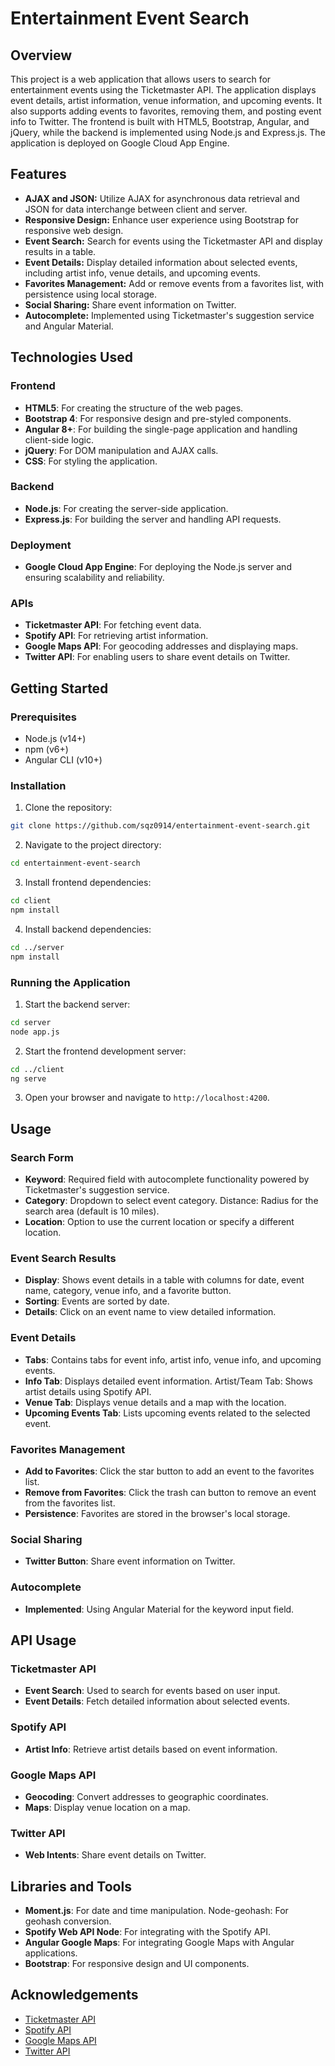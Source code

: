 # Entertainment Event Search

## Overview

This project is a web application that allows users to search for entertainment events using the Ticketmaster API. The application displays event details, artist information, venue information, and upcoming events. It also supports adding events to favorites, removing them, and posting event info to Twitter. The frontend is built with HTML5, Bootstrap, Angular, and jQuery, while the backend is implemented using Node.js and Express.js. The application is deployed on Google Cloud App Engine.

## Features

- **AJAX and JSON:** Utilize AJAX for asynchronous data retrieval and JSON for data interchange between client and server.
- **Responsive Design:** Enhance user experience using Bootstrap for responsive web design.
- **Event Search:** Search for events using the Ticketmaster API and display results in a table.
- **Event Details:** Display detailed information about selected events, including artist info, venue details, and upcoming events.
- **Favorites Management:** Add or remove events from a favorites list, with persistence using local storage.
- **Social Sharing:** Share event information on Twitter.
- **Autocomplete:** Implemented using Ticketmaster's suggestion service and Angular Material.

## Technologies Used

### Frontend

- **HTML5**: For creating the structure of the web pages.
- **Bootstrap 4**: For responsive design and pre-styled components.
- **Angular 8+**: For building the single-page application and handling client-side logic.
- **jQuery**: For DOM manipulation and AJAX calls.
- **CSS**: For styling the application.

### Backend

- **Node.js**: For creating the server-side application.
- **Express.js**: For building the server and handling API requests.

### Deployment

- **Google Cloud App Engine**: For deploying the Node.js server and ensuring scalability and reliability.

### APIs

- **Ticketmaster API**: For fetching event data.
- **Spotify API**: For retrieving artist information.
- **Google Maps API**: For geocoding addresses and displaying maps.
- **Twitter API**: For enabling users to share event details on Twitter.

## Getting Started

### Prerequisites

- Node.js (v14+)
- npm (v6+)
- Angular CLI (v10+)

### Installation

1. Clone the repository:
```bash
git clone https://github.com/sqz0914/entertainment-event-search.git
```
2. Navigate to the project directory:
```bash
cd entertainment-event-search
```
3. Install frontend dependencies:
```bash
cd client
npm install
```
4. Install backend dependencies:
```bash
cd ../server
npm install
```

### Running the Application

1. Start the backend server:
```bash
cd server
node app.js
```
2. Start the frontend development server:
```bash
cd ../client
ng serve
```
3. Open your browser and navigate to `http://localhost:4200`.

## Usage

### Search Form

- **Keyword**: Required field with autocomplete functionality powered by Ticketmaster's suggestion service.
- **Category**: Dropdown to select event category.
Distance: Radius for the search area (default is 10 miles).
- **Location**: Option to use the current location or specify a different location.

### Event Search Results

- **Display**: Shows event details in a table with columns for date, event name, category, venue info, and a favorite button.
- **Sorting**: Events are sorted by date.
- **Details**: Click on an event name to view detailed information.

### Event Details

- **Tabs**: Contains tabs for event info, artist info, venue info, and upcoming events.
- **Info Tab**: Displays detailed event information.
Artist/Team Tab: Shows artist details using Spotify API.
- **Venue Tab**: Displays venue details and a map with the location.
- **Upcoming Events Tab**: Lists upcoming events related to the selected event.
  
### Favorites Management

- **Add to Favorites**: Click the star button to add an event to the favorites list.
- **Remove from Favorites**: Click the trash can button to remove an event from the favorites list.
- **Persistence**: Favorites are stored in the browser's local storage.


### Social Sharing

- **Twitter Button**: Share event information on Twitter.

### Autocomplete

- **Implemented**: Using Angular Material for the keyword input field.

## API Usage

### Ticketmaster API

- **Event Search**: Used to search for events based on user input.
- **Event Details**: Fetch detailed information about selected events.

### Spotify API

- **Artist Info**: Retrieve artist details based on event information.

### Google Maps API

- **Geocoding**: Convert addresses to geographic coordinates.
- **Maps**: Display venue location on a map.

### Twitter API

- **Web Intents**: Share event details on Twitter.

## Libraries and Tools

- **Moment.js**: For date and time manipulation.
Node-geohash: For geohash conversion.
- **Spotify Web API Node**: For integrating with the Spotify API.
- **Angular Google Maps**: For integrating Google Maps with Angular applications.
- **Bootstrap**: For responsive design and UI components.

## Acknowledgements
- [Ticketmaster API](https://developer.ticketmaster.com/products-and-docs/apis/discovery-api/v2/)
- [Spotify API](https://developer.spotify.com/documentation/web-api/)
- [Google Maps API](https://developers.google.com/maps)
- [Twitter API](https://developer.twitter.com/en/docs/twitter-api)